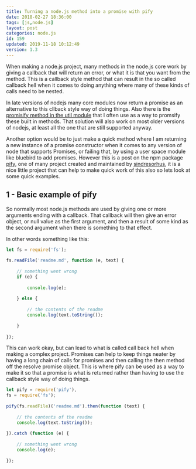 ```yaml
---
title: Turning a node.js method into a promise with pify
date: 2018-02-27 18:36:00
tags: [js,node.js]
layout: post
categories: node.js
id: 159
updated: 2019-11-18 10:12:49
version: 1.3
---
```


When making a node.js project, many methods in the node.js core work by giving a callback that will return an error, or what it is that you want from the method. This is a callback style method that can result in the so called callback hell when it comes to doing anything where many of these kinds of calls need to be nested.

In late versions of nodejs many core modules now return a promise as an alternative to this cllback style way of doing things. Also there is the [promisify method in the util module](/2019/06/22/nodejs-util-promisify/) that I often use as a way to promsify these built in methods. That solution will also work on most older versions of nodejs, at least all the one that are still supported anyway.

Another option would be to just make a quick method where I am returning a new instance of a promise constructor when it comes to any version of node that supports Promises, or failing that, by using a user space module like bluebird to add promises. However this is a post on the npm package [pify](https://www.npmjs.com/package/pify), one of many project created and maintained by [sindresorhus](https://github.com/sindresorhus), it is a nice little project that can help to make quick work of this also so lets look at some quick examples.

<!-- more -->

## 1 - Basic example of pify

So normally most node.js methods are used by giving one or more arguments ending with a callback. That callback will then give an error object, or null value as the first argument, and then a result of some kind as the second argument when there is something to that effect.

In other words something like this:

```js
let fs = require('fs');
 
fs.readFile('readme.md', function (e, text) {
 
    // something went wrong
    if (e) {
 
        console.log(e);
 
    } else {
 
        // the contents of the readme
        console.log(text.toString());
 
    }
 
});
```

This can work okay, but can lead to what is called call back hell when making a complex project. Promises can help to keep things neater by having a long chain of calls for promises and then calling the then method off the resolve promise object.
This is where pify can be used as a way to make it so that a promise is what is returned rather than having to use the callback style way of doing things.


```js
let pify = require('pify'),
fs = require('fs');
 
pify(fs.readFile)('readme.md').then(function (text) {
 
    // the contents of the readme
    console.log(text.toString());
 
}).catch (function (e) {
 
    // something went wrong
    console.log(e);
 
});
```